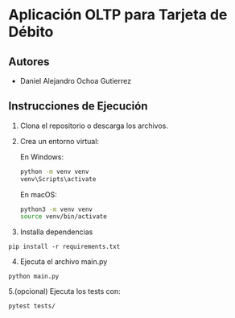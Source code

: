 # Aplicación OLTP para Tarjeta de Débito

## Autores

- Daniel Alejandro Ochoa Gutierrez

## Instrucciones de Ejecución

1. Clona el repositorio o descarga los archivos.
2. Crea un entorno virtual:

   En Windows:
   ```bash
   python -m venv venv
   venv\Scripts\activate
   ```
   

   En macOS:
   ```bash
   python3 -m venv venv
   source venv/bin/activate
   ```
3. Installa dependencias
```
pip install -r requirements.txt
```
4. Ejecuta el archivo main.py
```
python main.py
```
5.(opcional) Ejecuta los tests con:
```
pytest tests/
```
